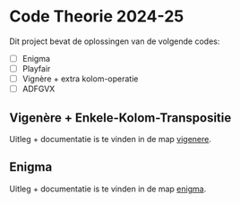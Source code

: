 # Code Theorie 2024-25
Dit project bevat de oplossingen van de volgende codes:
- [ ] Enigma
- [ ] Playfair
- [ ] Vignère + extra kolom-operatie
- [ ] ADFGVX

## Vigenère + Enkele-Kolom-Transpositie
Uitleg + documentatie is te vinden in de map [vigenere](vigenere/README.md).

## Enigma
Uitleg + documentatie is te vinden in de map [enigma](enigma/README.md).